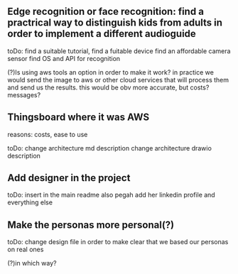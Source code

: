 ## Edge recognition or face recognition: find a practrical way to distinguish kids from adults in order to implement a different audioguide
 toDo:
 find a suitable tutorial, 
 find a fuitable device
 find an affordable camera sensor
 find OS and API for recognition
 
 (?)Is using aws tools an option in order to make it work? in practice we would send the image to aws or other cloud services that will 
 process them and send us the results.
 this would be obv more accurate, but costs? messages? 
 
 
 ## Thingsboard where it was AWS
 reasons: costs, ease to use
 
 toDo: 
 change architecture md description
 change architecture drawio description
 
 
 ## Add designer in the project
 toDo:
 insert in the main readme also pegah
 add her linkedin profile and everything else
 
 
 ## Make the personas more personal(?)
 toDo:
 change design file in order to make clear that we based our personas on real ones
 
 (?)in which way?
